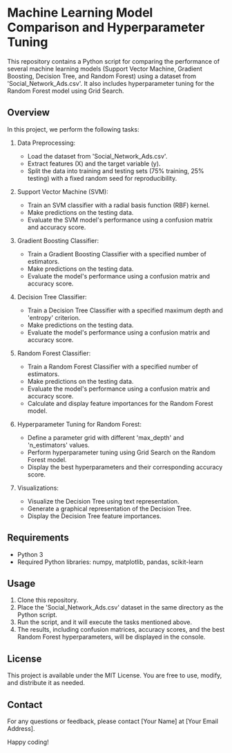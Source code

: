 # Machine Learning Model Comparison and Hyperparameter Tuning

This repository contains a Python script for comparing the performance of several machine learning models (Support Vector Machine, Gradient Boosting, Decision Tree, and Random Forest) using a dataset from 'Social_Network_Ads.csv'. It also includes hyperparameter tuning for the Random Forest model using Grid Search.

## Overview

In this project, we perform the following tasks:

1. Data Preprocessing:
   - Load the dataset from 'Social_Network_Ads.csv'.
   - Extract features (X) and the target variable (y).
   - Split the data into training and testing sets (75% training, 25% testing) with a fixed random seed for reproducibility.

2. Support Vector Machine (SVM):
   - Train an SVM classifier with a radial basis function (RBF) kernel.
   - Make predictions on the testing data.
   - Evaluate the SVM model's performance using a confusion matrix and accuracy score.

3. Gradient Boosting Classifier:
   - Train a Gradient Boosting Classifier with a specified number of estimators.
   - Make predictions on the testing data.
   - Evaluate the model's performance using a confusion matrix and accuracy score.

4. Decision Tree Classifier:
   - Train a Decision Tree Classifier with a specified maximum depth and 'entropy' criterion.
   - Make predictions on the testing data.
   - Evaluate the model's performance using a confusion matrix and accuracy score.

5. Random Forest Classifier:
   - Train a Random Forest Classifier with a specified number of estimators.
   - Make predictions on the testing data.
   - Evaluate the model's performance using a confusion matrix and accuracy score.
   - Calculate and display feature importances for the Random Forest model.

6. Hyperparameter Tuning for Random Forest:
   - Define a parameter grid with different 'max_depth' and 'n_estimators' values.
   - Perform hyperparameter tuning using Grid Search on the Random Forest model.
   - Display the best hyperparameters and their corresponding accuracy score.

7. Visualizations:
   - Visualize the Decision Tree using text representation.
   - Generate a graphical representation of the Decision Tree.
   - Display the Decision Tree feature importances.

## Requirements

- Python 3
- Required Python libraries: numpy, matplotlib, pandas, scikit-learn

## Usage

1. Clone this repository.
2. Place the 'Social_Network_Ads.csv' dataset in the same directory as the Python script.
3. Run the script, and it will execute the tasks mentioned above.
4. The results, including confusion matrices, accuracy scores, and the best Random Forest hyperparameters, will be displayed in the console.

## License

This project is available under the MIT License. You are free to use, modify, and distribute it as needed.

## Contact

For any questions or feedback, please contact [Your Name] at [Your Email Address].

Happy coding!
